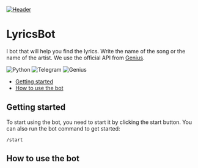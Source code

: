 [![Header](https://github.com/arowent/lyrics-gome-bot/blob/main/assets/lyricsbot_logo_git.jpg)](https://t.me/lyrics_gome_bot)

# LyricsBot

I bot that will help you find the lyrics. Write the name of the song or the name of the artist. We use the official API from [Genius](https://genius.com/).

![Python](https://img.shields.io/badge/-Python-1abc9c?style=flat&logo=python&logoColor=ffffff)
![Telegram](https://img.shields.io/badge/-Telegram-006266?style=flat&logo=telegram&logoColor=ffffff)
![Genius](https://img.shields.io/badge/-GeniusAPI-778beb?style=flat&logo=genius&logoColor=ffffff)


* [Getting started](https://github.com/arowent/lyrics-gome-bot#lyricsbot)
* [How to use the bot](https://github.com/arowent/lyrics-gome-bot#how-to-use-the-bot)

## Getting started

To start using the bot, you need to start it by clicking the start button. You can also run the bot command to get started:

    /start

## How to use the bot

